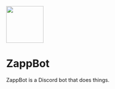 <a href="https://discord.com/oauth2/authorize?client_id=842814038315368488&scope=bot%20applications.commands&permissions=-32&">
<img src="**https://img.shields.io/badge/bot-add-5865f2?logo=discord&style=flat**" height="100px">
</a>


# ZappBot
ZappBot is a Discord bot that does things.
